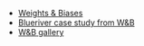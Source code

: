 - [Weights & Biases](https://www.wandb.com/)
- [Blueriver case study from W&B](https://wandb.ai/blueriver/blog-post/reports/AI-For-AG-Production-ML-for-Agriculture--VmlldzoxNTA1MDg?accessToken=ps435xipm72k06ljgzl0442gmr64tj7ybpc2xublpxgymsrgiy3rug7egcuh6spo)
- [W&B gallery](https://wandb.ai/gallery)